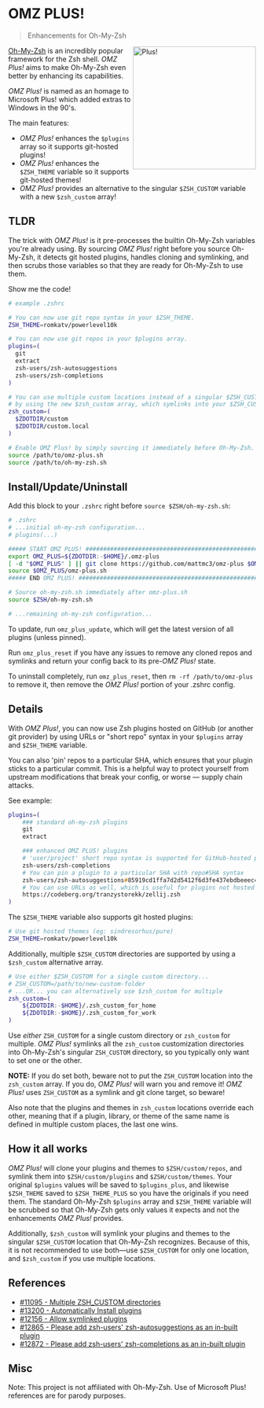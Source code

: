 # OMZ PLUS!

> Enhancements for Oh-My-Zsh

<img align="right" style="float: right;" width="250" alt="Plus!" src="https://github.com/user-attachments/assets/b834d42b-d6d9-4da9-ad7d-98d1b62e79f1" />

[Oh-My-Zsh][ohmyzsh] is an incredibly popular framework for the Zsh shell. _OMZ Plus!_
aims to make Oh-My-Zsh even better by enhancing its capabilities.

_OMZ Plus!_ is named as an homage to Microsoft Plus! which added extras to Windows in
the 90's.

The main features:

-   _OMZ Plus!_ enhances the `$plugins` array so it supports git-hosted plugins!
-   _OMZ Plus!_ enhances the `$ZSH_THEME` variable so it supports git-hosted themes!
-   _OMZ Plus!_ provides an alternative to the singular `$ZSH_CUSTOM` variable with a
    new `$zsh_custom` array!

## TLDR

The trick with _OMZ Plus!_ is it pre-processes the builtin Oh-My-Zsh variables
you're already using. By sourcing _OMZ Plus!_ right before you source Oh-My-Zsh, it
detects git hosted plugins, handles cloning and symlinking, and then scrubs those
variables so that they are ready for Oh-My-Zsh to use them.

Show me the code!

```zsh
# example .zshrc

# You can now use git repo syntax in your $ZSH_THEME.
ZSH_THEME=romkatv/powerlevel10k

# You can now use git repos in your $plugins array.
plugins=(
  git
  extract
  zsh-users/zsh-autosuggestions
  zsh-users/zsh-completions
)

# You can use multiple custom locations instead of a singular $ZSH_CUSTOM
# by using the new $zsh_custom array, which symlinks into your $ZSH_CUSTOM.
zsh_custom=(
  $ZDOTDIR/custom
  $ZDOTDIR/custom.local
)

# Enable OMZ Plus! by simply sourcing it immediately before Oh-My-Zsh.
source /path/to/omz-plus.sh
source /path/to/oh-my-zsh.sh
```

## Install/Update/Uninstall

Add this block to your `.zshrc` right before `source $ZSH/oh-my-zsh.sh`:

```zsh
# .zshrc
# ...initial oh-my-zsh configuration...
# plugins(...)

##### START OMZ PLUS! ##################################################################
export OMZ_PLUS=${ZDOTDIR:-$HOME}/.omz-plus
[ -d "$OMZ_PLUS" ] || git clone https://github.com/mattmc3/omz-plus $OMZ_PLUS
source $OMZ_PLUS/omz-plus.sh
##### END OMZ PLUS! ####################################################################

# Source oh-my-zsh.sh immediately after omz-plus.sh
source $ZSH/oh-my-zsh.sh

# ...remaining oh-my-zsh configuration...
```

To update, run `omz_plus_update`, which will get the latest version of all plugins
(unless pinned).

Run `omz_plus_reset` if you have any issues to remove any cloned repos and symlinks and return your config back to its pre-_OMZ Plus!_ state.

To uninstall completely, run `omz_plus_reset`, then `rm -rf /path/to/omz-plus` to
remove it, then remove the _OMZ Plus!_ portion of your .zshrc config.

## Details

With _OMZ Plus!_, you can now use Zsh plugins hosted on GitHub (or another git provider)
by using URLs or "short repo" syntax in your `$plugins` array and `$ZSH_THEME` variable.

You can also 'pin' repos to a particular SHA, which ensures that your plugin sticks to
a particular commit. This is a helpful way to protect yourself from upstream
modifications that break your config, or worse — supply chain attacks.

See example:

```zsh
plugins=(
    ### standard oh-my-zsh plugins
    git
    extract

    ### enhanced OMZ PLUS! plugins
    # 'user/project' short repo syntax is supported for GitHub-hosted plugins.
    zsh-users/zsh-completions
    # You can pin a plugin to a particular SHA with repo#SHA syntax
    zsh-users/zsh-autosuggestions#85919cd1ffa7d2d5412f6d3fe437ebdbeeec4fc5
    # You can use URLs as well, which is useful for plugins not hosted on GitHub.com
    https://codeberg.org/tranzystorekk/zellij.zsh
)
```

The `$ZSH_THEME` variable also supports git hosted plugins:

```zsh
# Use git hosted themes (eg: sindresorhus/pure)
ZSH_THEME=romkatv/powerlevel10k
```

Additionally, multiple `$ZSH_CUSTOM` directories are supported by using a `$zsh_custom`
alternative array.

```zsh
# Use either $ZSH_CUSTOM for a single custom directory...
# ZSH_CUSTOM=/path/to/new-custom-folder
# ...OR... you can alternatively use $zsh_custom for multiple
zsh_custom=(
    ${ZDOTDIR:-$HOME}/.zsh_custom_for_home
    ${ZDOTDIR:-$HOME}/.zsh_custom_for_work
)
```

Use _either_ `ZSH_CUSTOM` for a single custom directory or `zsh_custom` for multiple.
_OMZ Plus!_ symlinks all the `zsh_custom` customization directories into Oh-My-Zsh's
singular `ZSH_CUSTOM` directory, so you typically only want to set one or the other.

**NOTE:** If you do set both, beware not to put the `ZSH_CUSTOM` location into the
`zsh_custom` array. If you do, _OMZ Plus!_ will warn you and remove it! _OMZ Plus!_
uses `ZSH_CUSTOM` as a symlink and git clone target, so beware!

Also note that the plugins and themes in `zsh_custom` locations override each other,
meaning that if a plugin, library, or theme of the same name is defined in multiple
custom places, the last one wins.

## How it all works

_OMZ Plus!_ will clone your plugins and themes to `$ZSH/custom/repos`, and symlink them
into `$ZSH/custom/plugins` and `$ZSH/custom/themes`. Your original `$plugins` values
will be saved to `$plugins_plus`, and likewise `$ZSH_THEME` saved to `$ZSH_THEME_PLUS`
so you have the originals if you need them. The standard Oh-My-Zsh `$plugins` array and
`$ZSH_THEME` variable will be scrubbed so that Oh-My-Zsh gets only values it expects
and not the enhancements _OMZ Plus!_ provides.

Additionally, `$zsh_custom` will symlink your plugins and themes to the singular
`$ZSH_CUSTOM` location that Oh-My-Zsh recognizes. Because of this, it is not recommended
to use both—use `$ZSH_CUSTOM` for only one location, and `$zsh_custom` if you
use multiple locations.

## References

-   [#11095 - Multiple ZSH_CUSTOM directories](https://github.com/ohmyzsh/ohmyzsh/issues/11095)
-   [#13200 - Automatically Install plugins](https://github.com/ohmyzsh/ohmyzsh/issues/13200)
-   [#12156 - Allow symlinked plugins](https://github.com/ohmyzsh/ohmyzsh/issues/12156)
-   [#12865 - Please add zsh-users' zsh-autosuggestions as an in-built plugin](https://github.com/ohmyzsh/ohmyzsh/issues/12865)
-   [#12872 - Please add zsh-users' zsh-completions as an in-built plugin](https://github.com/ohmyzsh/ohmyzsh/issues/12872)

## Misc

Note: This project is not affiliated with Oh-My-Zsh. Use of Microsoft Plus! references
are for parody purposes.

[ohmyzsh]: https://github.com/ohmyzsh/ohmyzsh
[zsh-autosuggestions]: https://github.com/zsh-users/zsh-autosuggestions
[zsh-completions]: https://github.com/zsh-users/zsh-completions
[xdg_basedirs]: https://specifications.freedesktop.org/basedir-spec/latest/
